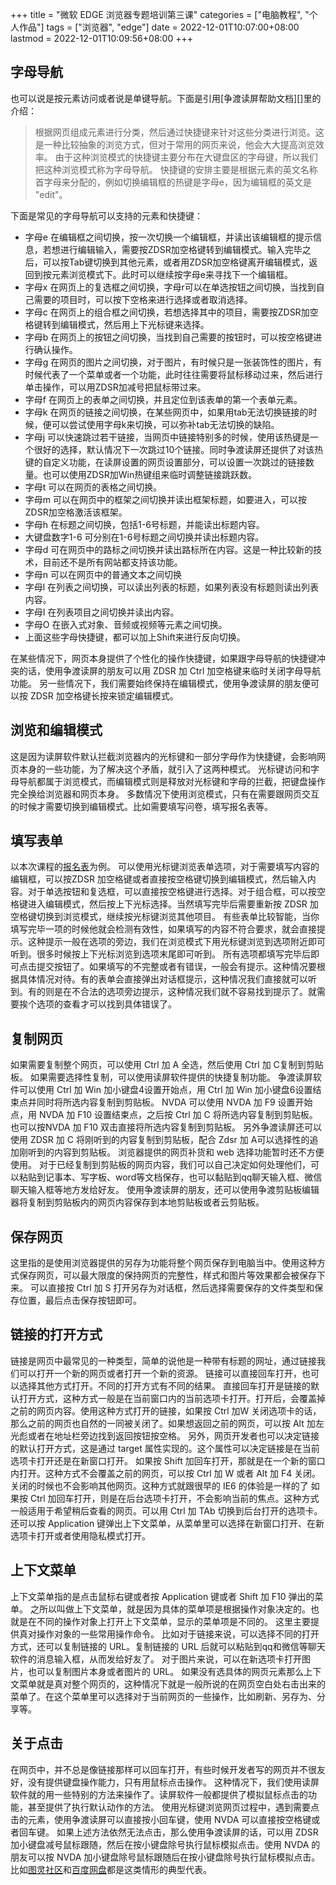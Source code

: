 +++
title = "微软 EDGE 浏览器专题培训第三课"
categories = ["电脑教程", "个人作品"]
tags = ["浏览器", "edge"]
date = 2022-12-01T10:07:00+08:00
lastmod = 2022-12-01T10:09:56+08:00
+++



## 字母导航

也可以说是按元素访问或者说是单键导航。下面是引用[争渡读屏帮助文档][]里的介绍：

> 根据网页组成元素进行分类，然后通过快捷键来针对这些分类进行浏览。这是一种比较抽象的浏览方式，但对于常用的网页来说，他会大大提高浏览效率。
> 由于这种浏览模式的快捷键主要分布在大键盘区的字母键，所以我们把这种浏览模式称为字母导航。
> 快捷键的安排主要是根据元素的英文名称首字母来分配的，例如切换编辑框的热键是字母e，因为编辑框的英文是 "edit"。

下面是常见的字母导航可以支持的元素和快捷键：

* 字母e 在编辑框之间切换，按一次切换一个编辑框，并读出该编辑框的提示信息，若想进行编辑输入，需要按ZDSR加空格键转到编辑模式。输入完毕之后，可以按Tab键切换到其他元素，或者用ZDSR加空格键离开编辑模式，返回到按元素浏览模式下。此时可以继续按字母e来寻找下一个编辑框。
* 字母x 在网页上的复选框之间切换，字母r可以在单选按钮之间切换，当找到自己需要的项目时，可以按下空格来进行选择或者取消选择。
* 字母c 在网页上的组合框之间切换，若想选择其中的项目，需要按ZDSR加空格键转到编辑模式，然后用上下光标键来选择。
* 字母b 在网页上的按钮之间切换，当找到自己需要的按钮时，可以按空格键进行确认操作。
* 字母g 在网页的图片之间切换，对于图片，有时候只是一张装饰性的图片，有时候代表了一个菜单或者一个功能，此时往往需要将鼠标移动过来，然后进行单击操作，可以用ZDSR加减号把鼠标带过来。
* 字母f 在网页上的表单之间切换，并且定位到该表单的第一个表单元素。
* 字母k 在网页的链接之间切换，在某些网页中，如果用tab无法切换链接的时候，便可以尝试使用字母k来切换，可以弥补tab无法切换的缺陷。
* 字母j 可以快速跳过若干链接，当网页中链接特别多的时候，使用该热键是一个很好的选择，默认情况下一次跳过10个链接。同时争渡读屏还提供了对该热键的自定义功能，在读屏设置的网页设置部分，可以设置一次跳过的链接数量。也可以使用ZDSR加Win热键组来临时调整链接跳跃数。
* 字母t 可以在网页的表格之间切换。
* 字母m 可以在网页中的框架之间切换并读出框架标题，如要进入，可以按ZDSR加空格激活该框架。
* 字母h 在标题之间切换，包括1-6号标题，并能读出标题内容。
* 大键盘数字1-6 可分别在1-6号标题之间切换并读出标题内容。
* 字母d 可在网页中的路标之间切换并读出路标所在内容。这是一种比较新的技术，目前还不是所有网站都支持该功能。
* 字母n 可以在网页中的普通文本之间切换
* 字母l 在列表之间切换，可以读出列表的标题，如果列表没有标题则读出列表内容。
* 字母I 在列表项目之间切换并读出内容。
* 字母O 在嵌入式对象、音频或视频等元素之间切换。
* 上面这些字母快捷键，都可以加上Shift来进行反向切换。

在某些情况下，网页本身提供了个性化的操作快捷键，如果跟字母导航的快捷键冲突的话，使用争渡读屏的朋友可以用 ZDSR 加 Ctrl 加空格键来临时关闭字母导航功能。
另一些情况下，我们需要始终保持在编辑模式，使用争渡读屏的朋友便可以按 ZDSR 加空格键长按来锁定编辑模式。

## 浏览和编辑模式

这是因为读屏软件默认拦截浏览器内的光标键和一部分字母作为快捷键，会影响网页本身的一些功能，为了解决这个矛盾，就引入了这两种模式。
光标键访问和字母导航都属于浏览模式，而编辑模式则是释放对光标键和字母的拦截，把键盘操作完全换给浏览器和网页本身。
多数情况下使用浏览模式，只有在需要跟网页交互的时候才需要切换到编辑模式。比如需要填写问卷，填写报名表等。

## 填写表单

以本次课程的[报名表][1]为例。
可以使用光标键浏览表单选项，对于需要填写内容的编辑框，可以按ZDSR 加空格键或者直接按空格键切换到编辑模式，然后输入内容。对于单选按钮和复选框，可以直接按空格键进行选择。对于组合框，可以按空格键进入编辑模式，然后按上下光标选择。当然填写完毕后需要重新按 ZDSR 加空格键切换到浏览模式，继续按光标键浏览其他项目。
有些表单比较智能，当你填写完毕一项的时候他就会检测有效性，如果填写的内容不符合要求，就会直接提示。这种提示一般在选项的旁边，我们在浏览模式下用光标键浏览到选项附近即可听到。很多时候按上下光标浏览到选项末尾即可听到。
所有选项都填写完毕后即可点击提交按钮了。如果填写的不完整或者有错误，一般会有提示。这种情况要根据具体情况对待。有的表单会直接弹出对话框提示，这种情况我们直接就可以听到。有的则是在不合法的选项旁边提示，这种情况我们就不容易找到提示了。就需要挨个选项的查看才可以找到具体错误了。

## 复制网页

如果需要复制整个网页，可以使用 Ctrl 加 A 全选，然后使用 Ctrl 加 C复制到剪贴板。
如果需要选择性复制，可以使用读屏软件提供的快捷复制功能。
争渡读屏软件可以使用 Ctrl 加 Win 加小键盘4设置开始点，用 Ctrl 加 Win 加小键盘6设置结束点并同时将所选内容复制到剪贴板。
NVDA 可以使用 NVDA 加 F9 设置开始点，用 NVDA 加 F10 设置结束点，之后按 Ctrl 加 C 将所选内容复制到剪贴板。也可以按NVDA 加 F10 双击直接将所选内容复制到剪贴板。
另外争渡读屏还可以使用 ZDSR 加 C 将刚听到的内容复制到剪贴板，配合 Zdsr 加 A可以选择性的追加刚听到的内容到剪贴板。
浏览器提供的网页补货和 web 选择功能暂时还不方便使用。
对于已经复制到剪贴板的网页内容，我们可以自己决定如何处理他们，可以粘贴到记事本、写字板、word等文档保存，也可以黏贴到qq聊天输入框、微信聊天输入框等地方发给好友。
使用争渡读屏的朋友，还可以使用争渡剪贴板编辑器将复制到剪贴板内的网页内容保存到本地剪贴板或者云剪贴板。

## 保存网页

这里指的是使用浏览器提供的另存为功能将整个网页保存到电脑当中。使用这种方式保存网页，可以最大限度的保持网页的完整性，样式和图片等效果都会被保存下来。
可以直接按 Ctrl 加 S 打开另存为对话框，然后选择需要保存的文件类型和保存位置，最后点击保存按钮即可。

## 链接的打开方式

链接是网页中最常见的一种类型，简单的说他是一种带有标题的网址，通过链接我们可以打开一个新的网页或者打开一个新的资源。
链接可以直接回车打开，也可以选择其他方式打开。不同的打开方式有不同的结果。
直接回车打开是链接的默认打开方式，这种方式一般是在当前窗口内的当前选项卡打开。打开后，会覆盖掉之前的网页内容。使用这种方式打开的链接，如果按 Ctrl 加W 关闭选项卡的话，那么之前的网页也自然的一同被关闭了。如果想返回之前的网页，可以按 Alt 加左光彪或者在地址栏旁边找到返回按钮按空格。
另外，网页开发者也可以决定链接的默认打开方式，这是通过  target 属性实现的。这个属性可以决定链接是在当前选项卡打开还是在新窗口打开。
如果按 Shift 加回车打开，那就是在一个新的窗口内打开。这种方式不会覆盖之前的网页，可以按 Ctrl 加 W 或者 Alt 加 F4 关闭。关闭的时候也不会影响其他网页。这种方式就跟很早的 IE6 的体验是一样的了
如果按 Ctrl 加回车打开，则是在后台选项卡打开，不会影响当前的焦点。这种方式一般适用于希望稍后查看的网页。可以用 Ctrl 加 TAb 切换到后台打开的选项卡。
还可以按 Application 键弹出上下文菜单，从菜单里可以选择在新窗口打开、在新选项卡打开或者使用隐私模式打开。

## 上下文菜单

上下文菜单指的是点击鼠标右键或者按 Application 键或者 Shift 加 F10 弹出的菜单。
之所以叫做上下文菜单，就是因为具体的菜单项是根据操作对象决定的。也就是在不同的操作对象上打开上下文菜单，显示的菜单项是不同的。
这里主要提供真对操作对象的一些常用操作命令。
比如对于链接来说，可以选择不同的打开方式，还可以复制链接的 URL。复制链接的 URL 后就可以粘贴到qq和微信等聊天软件的消息输入框，从而发给好友了。
对于图片来说，可以在新选项卡打开图片，也可以复制图片本身或者图片的 URL。
如果没有选具体的网页元素那么上下文菜单就是真对整个网页的，这种情况下就是一般所说的在网页空白处右击出来的菜单了。在这个菜单里可以选择对于当前网页的一些操作，比如刷新、另存为、分享等。

## 关于点击

在网页中，并不总是像链接那样可以回车打开，有些时候开发者写的网页并不很友好，没有提供键盘操作能力，只有用鼠标点击操作。
这种情况下，我们使用读屏软件就的用一些特别的方法来操作了。读屏软件一般都提供了模拟鼠标点击的功能，甚至提供了执行默认动作的方法。
使用光标键浏览网页过程中，遇到需要点击的元素，使用争渡读屏可以直接按小回车键，使用 NVDA  可以直接按空格键或者回车键。
如果上述方法依然无法点击，那么使用争渡读屏的话，可以用 ZDSR 加小键盘减号鼠标跟随，然后在按小键盘除号执行鼠标模拟点击。使用 NVDA 的朋友可以按 NVDA 加小键盘除号鼠标跟随后在按小键盘除号执行鼠标模拟点击。
比如[图灵社区][2]和[百度网盘][3]都是这类情形的典型代表。


[1]: https://wj.capa.ac/fillin?id=1hndqvc
[2]: https://www.ituring.com.cn/
[3]: https://pan.baidu.com/
